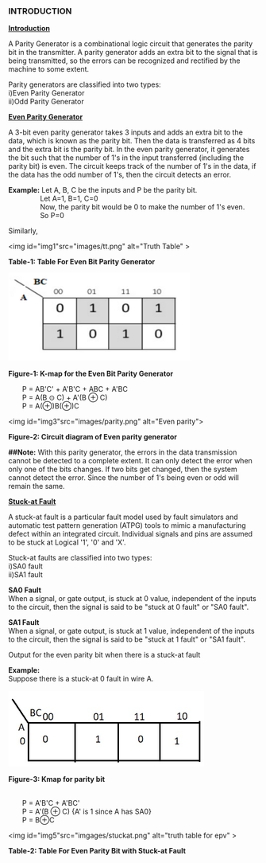 ### INTRODUCTION<br>
<u><p class="head"><b>Introduction</b> </p></u>
    <p class="intro">A Parity Generator is a combinational logic circuit that generates the parity bit in the transmitter. A parity generator adds an extra bit to the signal that is being transmitted, so the errors can be recognized and rectified by the machine to some extent.</p>
    <p class="intro"> Parity generators are classified into two types:  <br> i)Even Parity Generator <br>ii)Odd Parity Generator</p>
    
   <u><p class="head"> <b>Even Parity Generator</b> </p></u> 
    <p class="intro">A 3-bit even parity generator takes 3 inputs and adds an extra bit to the data, which is known as the parity bit. Then the data is transferred as 4 bits and the extra bit is the parity bit. In the even parity generator, it generates the bit such that the number of 1's in the input transferred (including the parity bit) is even.  The circuit keeps track of the number of 1's in the data, if the data has the odd number of 1's, then the circuit detects an error.</p>
    <p class="intro"><b>Example:</b>  Let A, B, C be the inputs and P be the parity bit. <br>
        &emsp; &emsp;&emsp;&ensp;&nbsp;&ensp;Let A=1, B=1, C=0 <br>
        &emsp; &emsp;&emsp;&ensp; &ensp;Now, the parity bit would be 0 to make the number of 1's even. <br>
        &emsp; &emsp;&emsp;&ensp; &ensp;So P=0
    </p>
    <p class="intro">Similarly,</p>
    <img id="img1"src="images/tt.png" alt="Truth Table" >
    <p id="fig1" ><b>Table-1: Table For Even Bit Parity Generator </b></p>
    <img id="img2" src="images/kmap.png" alt="Truth Table" >
    <p id="fig2"><b>Figure-1: K-map for the Even Bit Parity Generator </b></p>
    <p class="intro">&emsp;&emsp;P = AB'C' + A'B'C + ABC + A'BC <br>&emsp;&emsp;P = A(B ⊙ C) + A'(B ⊕ C) <br>&emsp;&emsp;P = A(⊕)B(⊕)C</p>
    <img  id="img3"src="images/parity.png" alt="Even parity">
    <p id="fig3"><b>Figure-2: Circuit diagram of Even parity generator </b></p>
    <p class="intro"> <b>##Note:</b>   With this parity generator, the errors in the data transmission cannot be detected to a complete extent. It can only detect the error when only one of the bits changes. If two bits get changed, then the system cannot detect the error. Since the number of 1's being even or odd will remain the same.</p>
    <u><p class="head"><b>Stuck-at Fault</b> </p></u>
    <p class="intro">A stuck-at fault is a particular fault model used by fault simulators and automatic test pattern generation (ATPG) tools to mimic a manufacturing defect within an integrated circuit. Individual signals and pins are assumed to be stuck at Logical '1', '0' and 'X'. </p>
    <p class="intro"> Stuck-at faults are classified into two types:  <br> i)SA0 fault <br>ii)SA1 fault</p>
    <p id="sa0"><b>SA0 Fault</b>
    <br> When a signal, or gate output, is stuck at 0 value, independent of the inputs to the circuit, then the signal is said to be "stuck at 0 fault" or "SA0 fault".</p>
    <p class="intro"><b>SA1 Fault</b><br> When a signal, or gate output, is stuck at 1 value, independent of the inputs to the circuit, then the signal is said to be "stuck at 1 fault" or  "SA1 fault".</p>
    <p class="intro">Output for the even parity bit when there is a stuck-at fault</p>
    <p class="intro"><b>Example:</b> <br> Suppose there is a stuck-at 0 fault in wire A.  <br>
     <br><img id="img4" src="images/bit.png" alt="K-map" >
     <p id="fig4" ><b>Figure-3: Kmap for parity bit</b></p>
     <p class="intro">
    <br>&emsp;&emsp;P = A'B'C + A'BC'
    <br>&emsp;&emsp;P = A'(B ⊕ C)     {A' is 1 since A has SA0}
    <br>&emsp;&emsp;P = B⊕C</p>
    <img id="img5"src="imgages/stuckat.png" alt="truth table for epv" >
    <p id="fig5" ><b>Table-2: Table For Even Parity Bit with Stuck-at Fault </b></p>
    
